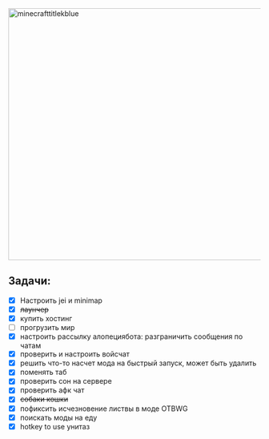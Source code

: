 <img width="2048" height="503" alt="minecrafttitlekblue" src="https://github.com/user-attachments/assets/5877a099-86fb-4bd9-bdd6-ad9626fe9309" />

## Задачи:
- [X] Настроить jei и minimap
- [X] ~~лаунчер~~
- [X] купить хостинг
- [ ] прогрузить мир
- [X] настроить рассылку алопециябота: разграничить сообщения по чатам
- [X] проверить и настроить войсчат
- [X] решить что-то насчет мода на быстрый запуск, может быть удалить
- [X] поменять таб
- [X] проверить сон на сервере
- [X] проверить афк чат
- [X] ~~собаки кошки~~
- [X] пофиксить исчезновение листвы в моде OTBWG
- [X] поискать моды на еду
- [X] hotkey to use унитаз